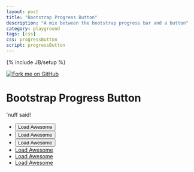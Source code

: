 ```yaml
---
layout: post
title: "Bootstrap Progress Button"
description: "A mix between the bootstrap progress bar and a button"
category: playground
tags: [css]
css: progressButton
script: progressButton
---
```

{% include JB/setup %}

<a href="https://github.com/gustavosaume/bootstrap/tree/progress-buttons"><img class="fork-me" src="https://s3.amazonaws.com/github/ribbons/forkme_right_red_aa0000.png" alt="Fork me on GitHub"></a>

<h1 class="inline">Bootstrap Progress Button</h1>
<p class="inline">'nuff said!</p>
<ul id="buttons" class="row">
  <li class="span4">
    <button class="btn btn-large btn-progress btn-block" data-loading-text="Loading..." >Load Awesome</button>
  </li>
  <li class="span4">
    <button class="btn btn-large btn-progress btn-primary btn-block" data-loading-text="Loading..." >Load Awesome</button>
  </li>
  <li class="span4">
    <button class="btn btn-large btn-progress btn-danger btn-block" data-loading-text="Loading..." >Load Awesome</button>
  </li>
  <li class="span4">
    <a href="#" class="btn btn-large btn-progress btn-success btn-block" data-loading-text="Loading..." >Load Awesome</a>
  </li>
  <li class="span4">
    <a href="#" class="btn btn-large btn-progress btn-info btn-block" data-loading-text="Loading..." >Load Awesome</a>
  </li>
  <li class="span4">
    <a href="#" class="btn btn-large btn-progress btn-warning btn-block" data-loading-text="Loading..." >Load Awesome</a>
  </li>
</ul>
